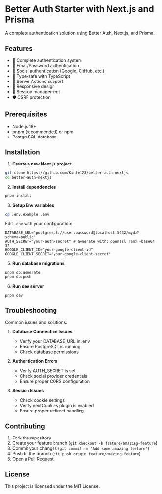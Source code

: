 # Better Auth Starter with Next.js and Prisma

A complete authentication solution using Better Auth, Next.js, and Prisma.

## Features

- 🔐 Complete authentication system
- 📧 Email/Password authentication
- 🔑 Social authentication (Google, GitHub, etc.)
- 🎯 Type-safe with TypeScript
- 🚀 Server Actions support
- 📱 Responsive design
- 🔄 Session management
- 🛡️ CSRF protection

## Prerequisites

- Node.js 18+
- pnpm (recommended) or npm
- PostgreSQL database

## Installation

1. **Create a new Next.js project**

```bash
git clone https://github.com/Kinfe123/better-auth-nextjs
cd better-auth-nextjs
```

2. **Install dependencies**

```bash
pnpm install
```

3. **Setup Env variables**

```bash
cp .env.example .env
```

Edit `.env` with your configuration:

```env
DATABASE_URL="postgresql://user:password@localhost:5432/mydb?schema=public"
AUTH_SECRET="your-auth-secret" # Generate with: openssl rand -base64 32
GOOGLE_CLIENT_ID="your-google-client-id"
GOOGLE_CLIENT_SECRET="your-google-client-secret"
```

5. **Run database migrations**

```bash
pnpm db:generate
pnpm db:push
```

6. **Run dev server**

```bash
pnpm dev
```

## Troubleshooting

Common issues and solutions:

1. **Database Connection Issues**

   - Verify your DATABASE_URL in .env
   - Ensure PostgreSQL is running
   - Check database permissions

2. **Authentication Errors**

   - Verify AUTH_SECRET is set
   - Check social provider credentials
   - Ensure proper CORS configuration

3. **Session Issues**
   - Check cookie settings
   - Verify nextCookies plugin is enabled
   - Ensure proper redirect handling

## Contributing

1. Fork the repository
2. Create your feature branch (`git checkout -b feature/amazing-feature`)
3. Commit your changes (`git commit -m 'Add some amazing feature'`)
4. Push to the branch (`git push origin feature/amazing-feature`)
5. Open a Pull Request

## License

This project is licensed under the MIT License.
